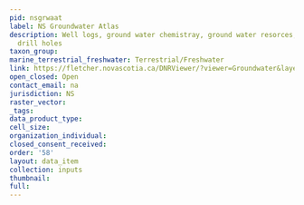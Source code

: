 ```yaml
---
pid: nsgrwaat
label: NS Groundwater Atlas
description: Well logs, ground water chemistray, ground water resorces, bore holes,
  drill holes
taxon_group: 
marine_terrestrial_freshwater: Terrestrial/Freshwater
link: https://fletcher.novascotia.ca/DNRViewer/?viewer=Groundwater&layerTheme
open_closed: Open
contact_email: na
jurisdiction: NS
raster_vector: 
_tags: 
data_product_type: 
cell_size: 
organization_individual: 
closed_consent_received: 
order: '58'
layout: data_item
collection: inputs
thumbnail: 
full: 
---
```

